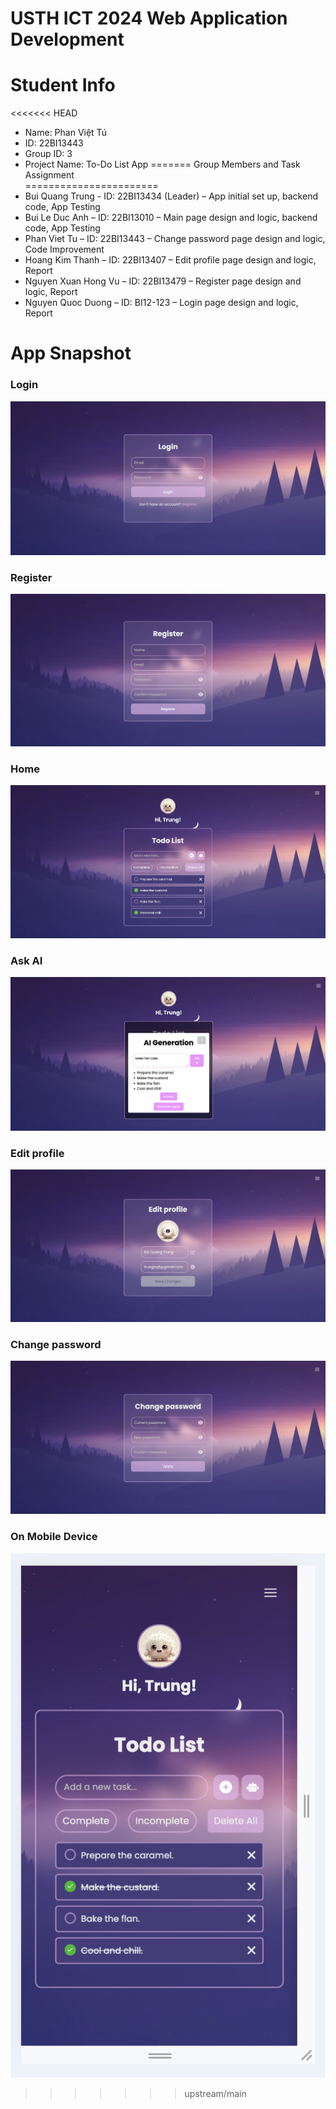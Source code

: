 USTH ICT 2024 Web Application Development
=====================================================

Student Info
=======================

<<<<<<< HEAD
* Name: Phan Việt Tú
* ID: 22BI13443
* Group ID: 3
* Project Name: To-Do List App
=======
Group Members and Task Assignment             
=======================
* Bui Quang Trung - ID: 22BI13434 (Leader) – App initial set up, backend code, App Testing
* Bui Le Duc Anh – ID: 22BI13010 – Main page design and logic, backend code, App Testing
* Phan Viet Tu – ID: 22BI13443 – Change password page design and logic, Code Improvement
* Hoang Kim Thanh – ID: 22BI13407 – Edit profile page design and logic, Report
* Nguyen Xuan Hong Vu – ID: 22BI13479 – Register page design and logic, Report
* Nguyen Quoc Duong – ID: BI12-123 – Login page design and logic, Report

App Snapshot
=======================
### Login
![Login](snapshot/login.png)
### Register
![Register](snapshot/register.png)
### Home
![Home](snapshot/home.png)
### Ask AI
![Ask AI](snapshot/ask_ai.png)
### Edit profile
![Edit profile](snapshot/edit_profile.png)
### Change password
![Change password](snapshot/change_password.png)
### On Mobile Device
![On Mobile Device](snapshot/on_mobile_device.png)
>>>>>>> upstream/main
